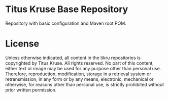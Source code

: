 # Titus Kruse Base Repository

Repository with basic configuration and Maven root POM.

# License

Unless otherwise indicated, all content in the tikru repositories is copyrighted by Titus Kruse. All rights reserved. No part of this content, either text or image may be used for any purpose other than personal use. Therefore, reproduction, modification, storage in a retrieval system or retransmission, in any form or by any means, electronic, mechanical or otherwise, for reasons other than personal use, is strictly prohibited without prior written permission.
